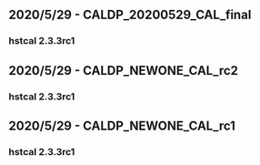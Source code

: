 ## 2020/5/29 - CALDP_20200529_CAL_final
### hstcal 2.3.3rc1

## 2020/5/29 - CALDP_NEWONE_CAL_rc2
### hstcal 2.3.3rc1

## 2020/5/29 - CALDP_NEWONE_CAL_rc1
### hstcal 2.3.3rc1

